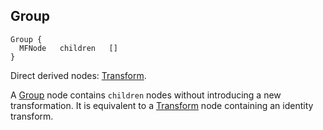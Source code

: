 ## Group

```
Group {
  MFNode   children   []
}
```

Direct derived nodes: [Transform](transform.md).

A [Group](#group) node contains `children` nodes without introducing a new
transformation. It is equivalent to a [Transform](transform.md) node containing
an identity transform.
